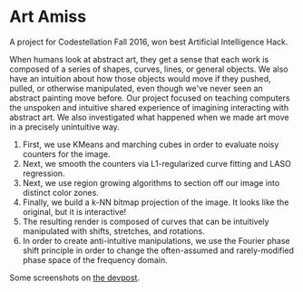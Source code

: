 # Art Amiss

A project for Codestellation Fall 2016, won best Artificial Intelligence Hack.

When humans look at abstract art, they get a sense that each work is composed of a series of shapes, curves, lines, or general objects. We also have an intuition about how those objects would move if they pushed, pulled, or otherwise manipulated, even though we've never seen an abstract painting move before. Our project focused on teaching computers the unspoken and intuitive shared experience of imagining interacting with abstract art. We also investigated what happened when we made art move in a precisely unintuitive way.

1. First, we use KMeans and marching cubes in order to evaluate noisy counters for the image.
2. Next, we smooth the counters via L1-regularized curve fitting and LASO regression.
3. Next, we use region growing algorithms to section off our image into distinct color zones.
4. Finally, we build a k-NN bitmap projection of the image. It looks like the original, but it is interactive!
5. The resulting render is composed of curves that can be intuitively manipulated with shifts, stretches, and rotations.
6. In order to create anti-intuitive manipulations, we use the Fourier phase shift principle in order to change the often-assumed and rarely-modified phase space of the frequency domain.

Some screenshots on [the devpost](https://devpost.com/software/art-amiss).
